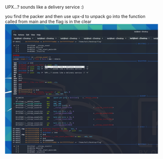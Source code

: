 UPX...? sounds like a delivery service :)

you find the packer and then use upx-d to unpack go into the function called from main and the flag is in the clear
![](2022-07-25-18-35-01.png)